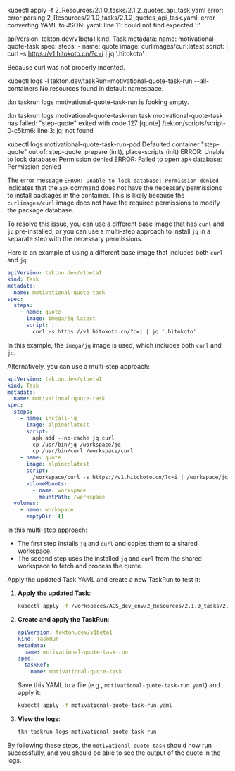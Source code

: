  kubectl apply -f  2_Resources/2.1.0_tasks/2.1.2_quotes_api_task.yaml
error: error parsing 2_Resources/2.1.0_tasks/2.1.2_quotes_api_task.yaml: error converting YAML to JSON: yaml: line 11: could not find expected ':'

apiVersion: tekton.dev/v1beta1
kind: Task
metadata:
  name: motivational-quote-task
spec:
  steps:
    - name: quote
      image: curlimages/curl:latest
      script: |
      curl -s https://v1.hitokoto.cn/?c=i | jq '.hitokoto'

Because curl was not properly indented. 

kubectl logs -l tekton.dev/taskRun=motivational-quote-task-run --all-containers
No resources found in default namespace.


tkn taskrun logs motivational-quote-task-run
is fooking empty.

tkn taskrun logs motivational-quote-task-run
task motivational-quote-task has failed: "step-quote" exited with code 127
[quote] /tekton/scripts/script-0-c5km6: line 3: jq: not found


kubectl logs motivational-quote-task-run-pod
Defaulted container "step-quote" out of: step-quote, prepare (init), place-scripts (init)
ERROR: Unable to lock database: Permission denied
ERROR: Failed to open apk database: Permission denied

The error message `ERROR: Unable to lock database: Permission denied` indicates that the `apk` command does not have the necessary permissions to install packages in the container. This is likely because the `curlimages/curl` image does not have the required permissions to modify the package database.

To resolve this issue, you can use a different base image that has `curl` and `jq` pre-installed, or you can use a multi-step approach to install `jq` in a separate step with the necessary permissions.

Here is an example of using a different base image that includes both `curl` and `jq`:

```yaml
apiVersion: tekton.dev/v1beta1
kind: Task
metadata:
  name: motivational-quote-task
spec:
  steps:
    - name: quote
      image: imega/jq:latest
      script: |
        curl -s https://v1.hitokoto.cn/?c=i | jq '.hitokoto'
```

In this example, the `imega/jq` image is used, which includes both `curl` and `jq`.

Alternatively, you can use a multi-step approach:

```yaml
apiVersion: tekton.dev/v1beta1
kind: Task
metadata:
  name: motivational-quote-task
spec:
  steps:
    - name: install-jq
      image: alpine:latest
      script: |
        apk add --no-cache jq curl
        cp /usr/bin/jq /workspace/jq
        cp /usr/bin/curl /workspace/curl
    - name: quote
      image: alpine:latest
      script: |
        /workspace/curl -s https://v1.hitokoto.cn/?c=i | /workspace/jq '.hitokoto'
      volumeMounts:
        - name: workspace
          mountPath: /workspace
  volumes:
    - name: workspace
      emptyDir: {}
```

In this multi-step approach:
- The first step installs `jq` and `curl` and copies them to a shared workspace.
- The second step uses the installed `jq` and `curl` from the shared workspace to fetch and process the quote.

Apply the updated Task YAML and create a new TaskRun to test it:

1. **Apply the updated Task**:
    ```sh
    kubectl apply -f /workspaces/ACS_dev_env/2_Resources/2.1.0_tasks/2.1.2_quotes_api_task.yaml
    ```

2. **Create and apply the TaskRun**:
    ```yaml
    apiVersion: tekton.dev/v1beta1
    kind: TaskRun
    metadata:
      name: motivational-quote-task-run
    spec:
      taskRef:
        name: motivational-quote-task
    ```

    Save this YAML to a file (e.g., `motivational-quote-task-run.yaml`) and apply it:
    ```sh
    kubectl apply -f motivational-quote-task-run.yaml
    ```

3. **View the logs**:
    ```sh
    tkn taskrun logs motivational-quote-task-run
    ```

By following these steps, the `motivational-quote-task` should now run successfully, and you should be able to see the output of the quote in the logs.